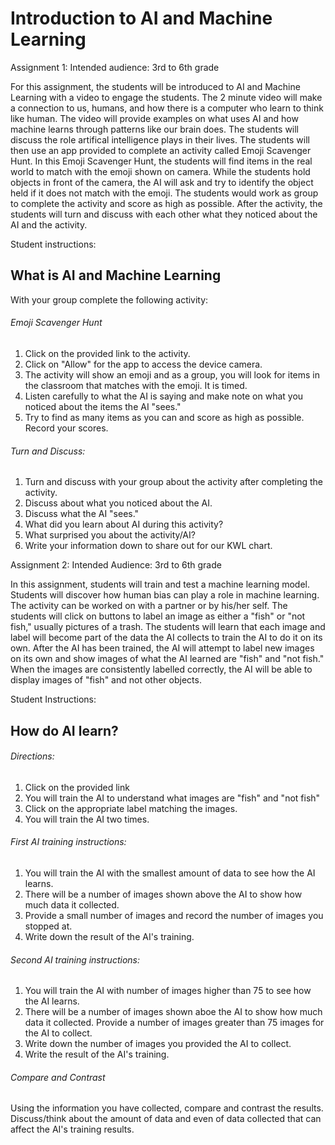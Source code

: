 # Introduction to AI and Machine Learning

Assignment 1:
Intended audience: 3rd to 6th grade

For this assignment, the students will be introduced to AI and Machine Learning with a video to engage the students.  The 2 minute video will make a connection to us, humans, and how there is a computer who learn to think like human.  The video will provide examples on what uses AI and how machine learns through patterns like our brain does.  The students will discuss the role artifical intelligence plays in their lives.  The students will then use an app provided to complete an activity called Emoji Scavenger Hunt.  In this Emoji Scavenger Hunt, the students will find items in the real world to match with the emoji shown on camera.  While the students hold objects in front of the camera, the AI will ask and try to identify the object held if it does not match with the emoji.  The students would work as group to complete the activity and score as high as possible.  After the activity, the students will turn and discuss with each other what they noticed about the AI and the activity.  

Student instructions:

## What is AI and Machine Learning

With your group complete the following activity:
###### Emoji Scavenger Hunt
1.  Click on the provided link to the activity.  
2.  Click on "Allow" for the app to access the device camera.
3.  The activity will show an emoji and as a group, you will look for items in the classroom that matches with the emoji.  It is timed.
4.  Listen carefully to what the AI is saying and make note on what you noticed about the items the AI "sees."
5.  Try to find as many items as you can and score as high as possible.  Record your scores.

###### Turn and Discuss:
1.  Turn and discuss with your group about the activity after completing the activity.
2.  Discuss about what you noticed about the AI.
3.  Discuss what the AI "sees."
4.  What did you learn about AI during this activity?
5.  What surprised you about the activity/AI?
6.  Write your information down to share out for our KWL chart.



Assignment 2:
Intended Audience: 3rd to 6th grade

In this assignment, students will train and test a machine learning model.  Students will discover how human bias can play a role in machine learning.  The activity can be worked on with a partner or by his/her self.  The students will click on buttons to label an image as either a "fish" or "not fish," usually pictures of a trash.  The students will learn that each image and label will become part of the data the AI collects to train the AI to do it on its own.  After the AI has been trained, the AI will attempt to label new images on its own and show images of what the AI learned are "fish" and "not fish."  When the images are consistently labelled correctly, the AI will be able to display images of "fish" and not other objects.


Student Instructions:

## How do AI learn?

###### Directions:
1. Click on the provided link
2. You will train the AI to understand what images are "fish" and "not fish"
3. Click on the appropriate label matching the images.
4. You will train the AI two times.

###### First AI training instructions:
1.  You will train the AI with the smallest amount of data to see how the AI learns.
2.  There will be a number of images shown above the AI to show how much data it collected.
3.  Provide a small number of images and record the number of images you stopped at.
4.  Write down the result of the AI's training.

###### Second AI training instructions:
1.  You will train the AI with number of images higher than 75 to see how the AI learns.
2.  There will be a number of images shown aboe the AI to show how much data it collected.  Provide a number of images greater than 75 images for the AI to collect.
3.  Write down the number of images you provided the AI to collect.
4.  Write the result of the AI's training.

###### Compare and Contrast
Using the information you have collected, compare and contrast the results.  Discuss/think about the amount of data and even of data collected that can affect the AI's training results.
